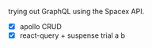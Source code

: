 trying out GraphQL using the Spacex API.

- [x] apollo CRUD
- [x] react-query + suspense trial
      a
      b
